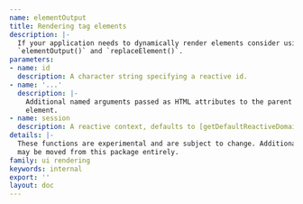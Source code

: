 ```yaml
---
name: elementOutput
title: Rendering tag elements
description: |-
  If your application needs to dynamically render elements consider using
  `elementOutput()` and `replaceElement()`.
parameters:
- name: id
  description: A character string specifying a reactive id.
- name: '...'
  description: |-
    Additional named arguments passed as HTML attributes to the parent
    element.
- name: session
  description: A reactive context, defaults to [getDefaultReactiveDomain()].
details: |-
  These functions are experimental and are subject to change. Additionally, they
  may be moved from this package entirely.
family: ui rendering
keywords: internal
export: ''
layout: doc
---
```

